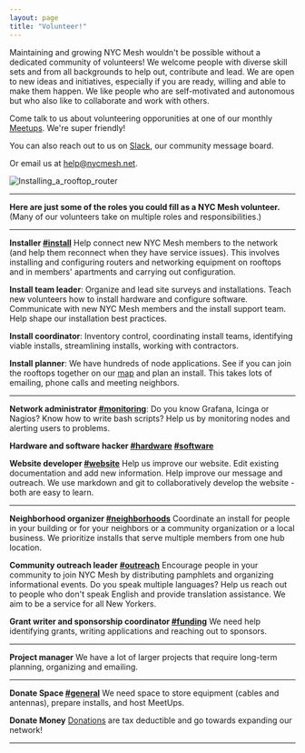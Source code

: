 ```yaml
---
layout: page
title: "Volunteer!"
---
```


Maintaining and growing NYC Mesh wouldn't be possible without a dedicated community of volunteers! We welcome people with diverse skill sets and from all backgrounds to help out, contribute and lead. We are open to new ideas and initiatives, especially if you are ready, willing and able to make them happen. We like people who are self-motivated and autonomous but who also like to collaborate and work with others.

Come talk to us about volunteering opporunities at one of our monthly [Meetups](https://www.meetup.com/nycmesh/). We're super friendly!

You can also reach out to us on [Slack][], our community message board.

Or email us at help@nycmesh.net.

![Installing_a_rooftop_router](https://i.imgur.com/mofKoBJ.jpg "Installing a rooftop router")

***

**Here are just some of the roles you could fill as a NYC Mesh volunteer.** (Many of our volunteers take on multiple roles and responsibilities.)

***

**Installer [#install](https://nycmesh.slack.com/messages/install)**
Help connect new NYC Mesh members to the network (and help them reconnect when they have service issues). This involves installing and configuring routers and networking equipment on rooftops and in members' apartments and carrying out configuration.

**Install team leader**: Organize and lead site surveys and installations. Teach new volunteers how to install hardware and configure software. Communicate with new NYC Mesh members and the install support team. Help shape our installation best practices.

**Install coordinator**: Inventory control, coordinating install teams, identifying viable installs, streamlining installs, working with contractors.

**Install planner**: We have hundreds of node applications. See if you can join the rooftops together on our [map](/map/) and plan an install. This takes lots of emailing, phone calls and meeting neighbors.

***
**Network administrator [#monitoring](https://nycmesh.slack.com/messages/monitoring)**: Do you know Grafana, Icinga or Nagios? Know how to write bash scripts? Help us by monitoring nodes and alerting users to problems.

**Hardware and software hacker [#hardware](https://nycmesh.slack.com/messages/hardware) [#software](https://nycmesh.slack.com/messages/software-firmware)**

**Website developer [#website](https://nycmesh.slack.com/messages/website)**
Help us improve our website. Edit existing documentation and add new information. Help improve our message and outreach. We use markdown and git to collaboratively develop the website - both are easy to learn.

***

**Neighborhood organizer [#neighborhoods](https://nycmesh.slack.com/messages/neighborhoods)**
Coordinate an install for people in your building or for your neighbors or a community organization or a local business. We prioritize installs that serve multiple members from one hub location.

**Community outreach leader [#outreach](https://nycmesh.slack.com/messages/outreach)**
Encourage people in your community to join NYC Mesh by distributing pamphlets and organizing informational events. Do you speak multiple languages? Help us reach out to people who don't speak English and provide translation assistance. We aim to be a service for all New Yorkers.

**Grant writer and sponsorship coordinator [#funding](https://nycmesh.slack.com/messages/funding)**
We need help identifying grants, writing applications and reaching out to sponsors.

***

**Project manager**
We have a lot of larger projects that require long-term planning, organizing and emailing.

***

**Donate Space [#general](https://nycmesh.slack.com/messages/general)**
We need space to store equipment (cables and antennas), prepare installs, and host MeetUps.

**Donate Money**
[Donations](/donate/) are tax deductible and go towards expanding our network!

***

[Slack]: https://join.slack.com/t/nycmesh/shared_invite/enQtNDk0NDA4OTAyNDY0LTU5NWMyODY5ZTYyMDY2NzgzOTJmZjFmZTg3YWRjYjE0M2EyMzlhNDE3YmIxZmZhYTZmNjIwNTVkMDIwMjI2ZDg
